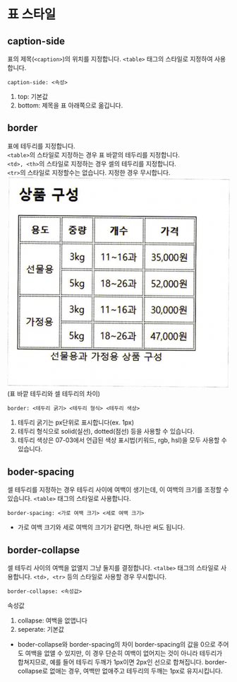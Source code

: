 # 표 스타일

## caption-side
표의 제목(`<caption>`)의 위치를 지정합니다. `<table>` 태그의 스타일로 지정하여 사용합니다.
```
caption-side: <속성>
```
1. top: 기본값
2. bottom: 제목을 표 아래쪽으로 옮깁니다.

## border
표에 테두리를 지정합니다.  
`<table>`의 스타일로 지정하는 경우 표 바깥의 테두리를 지정합니다.  
`<td>, <th>`의 스타일로 지정하는 경우 셀의 테두리를 지정합니다.  
`<tr>`의 스타일로 지정할수는 없습니다. 지정한 경우 무시합니다.
![img38](./img/38.png)
(표 바깥 테두리와 셀 테두리의 차이)
```
border: <테두리 굵기> <테두리 형식> <테두리 색상>
```
1. 테두리 굵기는 px단위로 표시합니다(ex. 1px)
2. 테두리 형식으로 solid(실선), dotted(점선) 등을 사용할 수 있습니다.
3. 테두리 색상은 07-03에서 언급된 색상 표시법(키워드, rgb, hsl)을 모두 사용할 수 있습니다.

## boder-spacing
셀 테두리를 지정하는 경우 테두리 사이에 여백이 생기는데, 이 여백의 크기를 조정할 수 있습니다. `<table>` 태그의 스타일로 사용합니다.
```
border-spacing: <가로 여백 크기> <세로 여백 크기>
```
* 가로 여백 크기와 세로 여백의 크기가 같다면, 하나만 써도 됩니다.

## border-collapse
셀 테두리 사이의 여백을 없앨지 그냥 둘지를 결정합니다. `<talbe>` 태그의 스타일로 사용합니다. `<td>, <tr>` 등의 스타일로 사용할 경우 무시합니다.
```
border-collapse: <속성값>
```
속성값  
1. collapse: 여백을 없앱니다
2. seperate: 기본값  

* boder-collapse와 border-spacing의 차이
border-spacing의 값을 0으로 주어도 여백을 없앨 수 있지만, 이 경우 단순히 여백이 없어지는 것이 아니라 테두리가 합쳐지므로, 예를 들어 테두리 두깨가 1px이면 2px인 선으로 합쳐집니다. border-collapse로 없애는 경우, 여백만 없애주고 테두리의 두깨는 1px로 유지시킵니다.